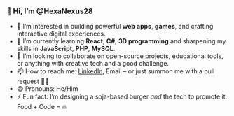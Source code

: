 ### 👋 Hi, I’m @HexaNexus28

- 👀 I’m interested in building powerful **web apps**, **games**, and crafting interactive digital experiences.  
- 🌱 I’m currently learning **React**, **C#**, **3D programming** and sharpening my skills in **JavaScript**, **PHP**, **MySQL**.  
- 💞️ I’m looking to collaborate on open-source projects, educational tools, or anything with creative tech and a good challenge.  
- 📫 How to reach me: [LinkedIn](https://www.linkedin.com/in/yawo-zoglo-0a2977316), Email – or just summon me with a pull request 🧙‍♂️  
- 😄 Pronouns: He/Him  
- ⚡ Fun fact: I’m designing a soja-based burger *and* the tech to promote it. Food + Code = 🔥  
